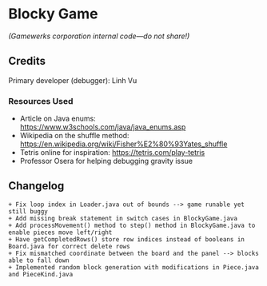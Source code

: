 # Blocky Game

_(Gamewerks corporation internal code—do not share!)_

## Credits

Primary developer (debugger): Linh Vu

### Resources Used

+ Article on Java enums: https://www.w3schools.com/java/java_enums.asp
+ Wikipedia on the shuffle method: https://en.wikipedia.org/wiki/Fisher%E2%80%93Yates_shuffle
+ Tetris online for inspiration: https://tetris.com/play-tetris
+ Professor Osera for helping debugging gravity issue 

## Changelog

~~~console
+ Fix loop index in Loader.java out of bounds --> game runable yet still buggy
+ Add missing break statement in switch cases in BlockyGame.java
+ Add processMovement() method to step() method in BlockyGame.java to enable pieces move left/right
+ Have getCompletedRows() store row indices instead of booleans in Board.java for correct delete rows
+ Fix mismatched coordinate between the board and the panel --> blocks able to fall down
+ Implemented random block generation with modifications in Piece.java and PieceKind.java
~~~
